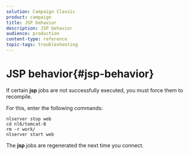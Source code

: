 ```yaml
---
solution: Campaign Classic
product: campaign
title: JSP behavior
description: JSP behavior
audience: production
content-type: reference
topic-tags: troubleshooting
---
```


# JSP behavior{#jsp-behavior}

If certain **jsp** jobs are not successfully executed, you must force them to recompile.

For this, enter the following commands:

```
nlserver stop web
cd nl6/tomcat-8
rm -r work/
nlserver start web
```

The **jsp** jobs are regenerated the next time you connect.
